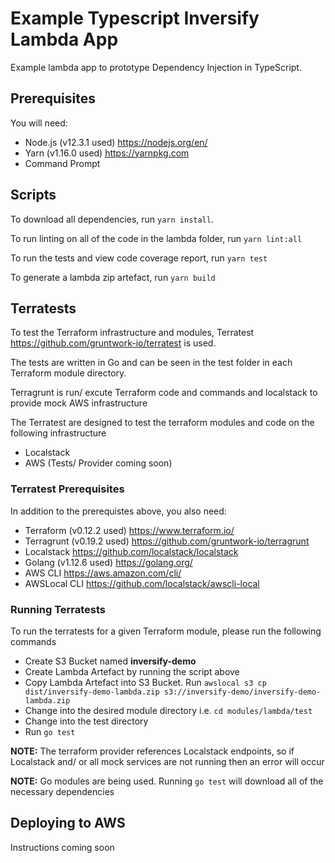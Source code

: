 # Example Typescript Inversify Lambda App

Example lambda app to prototype Dependency Injection in TypeScript.

## Prerequisites

You will need:

* Node.js (v12.3.1 used) <https://nodejs.org/en/>
* Yarn (v1.16.0 used) <https://yarnpkg.com>
* Command Prompt

## Scripts

To download all dependencies, run `yarn install`.

To run linting on all of the code in the lambda folder, run `yarn lint:all`

To run the tests and view code coverage report, run `yarn test`

To generate a lambda zip artefact, run `yarn build`

## Terratests

To test the Terraform infrastructure and modules, Terratest <https://github.com/gruntwork-io/terratest> is used.

The tests are written in Go and can be seen in the test folder in each Terraform module directory.

Terragrunt is run/ excute Terraform code and commands and localstack to provide mock AWS infrastructure

The Terratest are designed to test the terraform modules and code on the following infrastructure

* Localstack
* AWS (Tests/ Provider coming soon)

### Terratest Prerequisites

In addition to the prerequistes above, you also need:

* Terraform (v0.12.2 used) <https://www.terraform.io/>
* Terragrunt (v0.19.2 used) <https://github.com/gruntwork-io/terragrunt>
* Localstack <https://github.com/localstack/localstack>
* Golang (v1.12.6 used) <https://golang.org/>
* AWS CLI <https://aws.amazon.com/cli/>
* AWSLocal CLI <https://github.com/localstack/awscli-local>

### Running Terratests

To run the terratests for a given Terraform module, please run the following commands

* Create S3 Bucket named **inversify-demo**
* Create Lambda Artefact by running the script above
* Copy Lambda Artefact into S3 Bucket. Run `awslocal s3 cp dist/inversify-demo-lambda.zip s3://inversify-demo/inversify-demo-lambda.zip`
* Change into the desired module directory i.e. `cd modules/lambda/test`
* Change into the test directory
* Run `go test`

**NOTE:** The terraform provider references Localstack endpoints, so if Localstack and/ or all mock services are not running then an error will occur

**NOTE:** Go modules are being used. Running `go test` will download all of the necessary dependencies

## Deploying to AWS

Instructions coming soon
